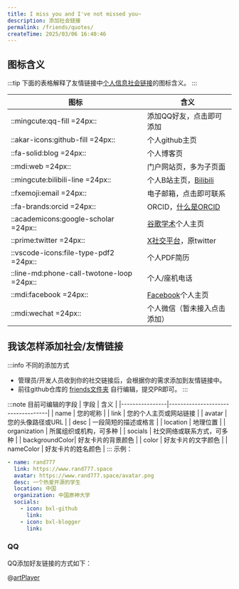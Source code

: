```yaml
---
title: I miss you and I've not missed you~
description: 添加社会链接
permalink: /friends/quotes/
createTime: 2025/03/06 16:40:46
---
```


## 图标含义

:::tip
下面的表格解释了友情链接中[个人信息社会链接](/friends/persons/)的图标含义。
:::

| 图标                                        | 含义                                                                                |
|-------------------------------------------|-----------------------------------------------------------------------------------|
| ::mingcute:qq-fill =24px::                | 添加QQ好友，点击即可添加                                                                     |
| ::akar-icons:github-fill =24px::          | 个人github主页                                                                        |
| ::fa-solid:blog =24px::                   | 个人博客页                                                                             |
| ::mdi:web =24px::                         | 门户网站页，多为子页面                                                                       |
| ::mingcute:bilibili-line =24px::          | 个人B站主页，[Bilibili](https://www.bilibili.com/)                                      |
| ::fxemoji:email =24px::                   | 电子邮箱，点击即可联系                                                                       |
| ::fa-brands:orcid =24px::                 | ORCID，[什么是ORCID](https://info.orcid.org/zh-CN/%E4%BB%80%E4%B9%88%E6%98%AF-orcid/) |
| ::academicons:google-scholar =24px::      | [谷歌学术](https://scholar.google.com/)个人主页                                           |
| ::prime:twitter =24px::                   | [X社交平台](https://x.com/)，原twitter                                                  |
| ::vscode-icons:file-type-pdf2 =24px::     | 个人PDF简历                                                                           |
| ::line-md:phone-call-twotone-loop =24px:: | 个人/座机电话                                                                           |
| ::mdi:facebook =24px::                    | [Facebook](https://www.facebook.com/)个人主页                                         |
| ::mdi:wechat =24px::                      | 个人微信（暂未接入点击添加）                                                                    |

## 我该怎样添加社会/友情链接

:::info 不同的添加方式

- 管理员/开发人员收到你的社交链接后，会根据你的需求添加到友情链接中。
- 前往github仓库的 [friends文件夹](https://github.com/Lyrlark/PGuide-Docs/edit/master/docs/notes/friends-persons.md)
  自行编辑，提交PR即可。
:::

:::note 目前可编辑的字段
| 字段 | 含义 |
|----------------|-----------------------------------|
| name | 您的呢称 |
| link | 您的个人主页或网站链接 |
| avatar | 您的头像路径或URL |
| desc | 一段简短的描述或格言 |
| location | 地理位置 |
| organization | 所属组织或机构，可多种 |
| socials | 社交网络或联系方式，可多种 |
| backgroundColor| 好友卡片的背景颜色 |
| color | 好友卡片的文字颜色 |
| nameColor | 好友卡片的姓名颜色 |
:::
示例：

```yaml
- name: rand777
  link: https://www.rand777.space
  avatar: https://www.rand777.space/avatar.png
  desc: 一个热爱开源的学生
  location: 中国
  organization: 中国原神大学
  socials:
    - icon: bxl-github
      link:
    - icon: bxl-blogger
      link:
```



### QQ

QQ添加好友链接的方式如下：

@[artPlayer](https://cos.pguide.cloud/docs/video/qq-share.mp4)